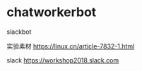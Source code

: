 # chatworkerbot
slackbot

实验素材
https://linux.cn/article-7832-1.html

slack
https://workshop2018.slack.com
